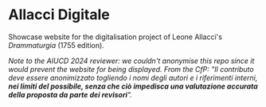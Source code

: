 # Allacci Digitale
Showcase website for the digitalisation project of Leone Allacci's _Drammaturgia_ (1755 edition).

_Note to the AIUCD 2024 reviewer: we couldn't anonymise this repo since it would prevent the website for being displayed. 
From the CfP: "Il contributo deve essere anonimizzato togliendo i nomi degli autori e i riferimenti interni, **nei limiti del possibile, senza che ciò impedisca una valutazione accurata della proposta da parte dei revisori**"._

